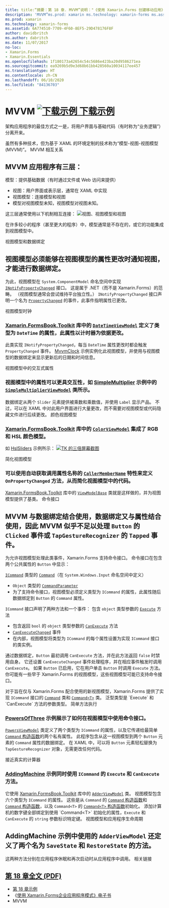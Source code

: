 ```yaml
---
title: title:“摘要：第 18 章. MVVM”说明："《使用 Xamarin.Forms 创建移动应用》- 摘要：“第 18 章：
description: 'MVVM”ms.prod: xamarin ms.technology: xamarin-forms ms.assetid:6A774510-7709-4F60-8EF5-29D478176F8F author: davidbritch ms.author: dabritch ms.date:2017/11/07 no-loc: [Xamarin.Forms, Xamarin.Essentials] “第 18 章：'
ms.prod: xamarin
ms.technology: xamarin-forms
ms.assetid: 6A774510-7709-4F60-8EF5-29D478176F8F
author: davidbritch
ms.author: dabritch
ms.date: 11/07/2017
no-loc:
- Xamarin.Forms
- Xamarin.Essentials
ms.openlocfilehash: 1f180173a42654c54c5686e423ba20d9586271ea
ms.sourcegitcommit: ea9269b5d9e3d68b61bb428560a10034117ee457
ms.translationtype: HT
ms.contentlocale: zh-CN
ms.lasthandoff: 06/10/2020
ms.locfileid: "84136703"
---
```

# <a name="summary-of-chapter-18-mvvm"></a>MVVM [![下载示例](~/media/shared/download.png) 下载示例](https://github.com/xamarin/xamarin-forms-book-samples/tree/master/Chapter18)

架构应用程序的最佳方式之一是，将用户界面与基础代码（有时称为“业务逻辑”）分离开来。

虽然有多种技术，但为基于 XAML 的环境定制的技术称为“模型-视图-视图模型 (MVVM)”。 MVVM 相互关系

## <a name="mvvm-interrelationships"></a>MVVM 应用程序有三层：

模型：提供基础数据（有时通过文件或 Web 访问来提供）

- 视图：用户界面或表示层，通常在 XAML 中实现
- 视图模型：连接模型和视图
- 模型对视图模型未知，视图模型对视图未知。

这三层通常使用以下机制相互连接： ![视图、视图模型和视图](images/ch18fg03.png "MVVM")

在许多较小的程序（甚至更大的程序）中，模型通常是不存在的，或它的功能集成到视图模型中。

视图模型和数据绑定

## <a name="viewmodels-and-data-binding"></a>视图模型必须能够在视图模型的属性更改时通知视图，才能进行数据绑定。

为此，视图模型在 `System.ComponentModel` 命名空间中实现 [`INotifyPropertyChanged`](xref:System.ComponentModel.INotifyPropertyChanged) 接口。 这是属于 .NET（而不是 Xamarin.Forms）的范畴。 （视图模型通常会尝试维持平台独立性。） `INotifyPropertyChanged` 接口声明一个名为 [`PropertyChanged`](xref:System.ComponentModel.INotifyPropertyChanged) 的事件，此事件指明属性已更改。

视图模型时钟

### <a name="a-viewmodel-clock"></a>[Xamarin.FormsBook.Toolkit](https://github.com/xamarin/xamarin-forms-book-samples/tree/master/Libraries/Xamarin.FormsBook.Toolkit/Xamarin.FormsBook.Toolkit) 库中的 [`DateTimeViewModel`](https://github.com/xamarin/xamarin-forms-book-samples/blob/master/Libraries/Xamarin.FormsBook.Toolkit/Xamarin.FormsBook.Toolkit/DateTimeViewModel.cs) 定义了类型为 `DateTime` 的属性，此属性以计时器为依据更改。

此类实现 `INotifyPropertyChanged`，每当 `DateTime` 属性更改时都会触发 `PropertyChanged` 事件。 [MvvmClock](https://github.com/xamarin/xamarin-forms-book-samples/tree/master/Chapter18/MvvmClock) 示例实例化此视图模型，并使用与视图模型的数据绑定来显示更新后的日期和时间信息。

视图模型中的交互式属性

### <a name="interactive-properties-in-a-viewmodel"></a>视图模型中的属性可以更具交互性，如 [SimpleMultiplier](https://github.com/xamarin/xamarin-forms-book-samples/tree/master/Chapter18/SimpleMultiplier) 示例中的 [`SimpleMultiplierViewModel`](https://github.com/xamarin/xamarin-forms-book-samples/blob/master/Chapter18/SimpleMultiplier/SimpleMultiplier/SimpleMultiplier/SimpleMultiplierViewModel.cs) 类所示。

数据绑定从两个 `Slider` 元素提供被乘数和乘数值，并使用 `Label` 显示产品。 不过，可以在 XAML 中对此用户界面进行大量更改，而不需要对视图模型或代码隐藏文件进行后续更改。 颜色视图模型

### <a name="a-color-viewmodel"></a>[Xamarin.FormsBook.Toolkit](https://github.com/xamarin/xamarin-forms-book-samples/tree/master/Libraries/Xamarin.FormsBook.Toolkit/Xamarin.FormsBook.Toolkit) 库中的 [`ColorViewModel`](https://github.com/xamarin/xamarin-forms-book-samples/blob/master/Libraries/Xamarin.FormsBook.Toolkit/Xamarin.FormsBook.Toolkit/ColorViewModel.cs) 集成了 RGB 和 HSL 颜色模型。

如 [HslSliders](https://github.com/xamarin/xamarin-forms-book-samples/tree/master/Chapter18/HslSliders) 示例所示： [![TK 的三倍屏幕截图](images/ch18fg08-small.png "HSL 颜色模型")](images/ch18fg08-large.png#lightbox "HSL 颜色模型")

简化视图模型

### <a name="streamlining-the-viewmodel"></a>可以使用自动获取调用属性名称的 [`CallerMemberName`](xref:System.Runtime.CompilerServices.CallerMemberNameAttribute) 特性来定义 `OnPropertyChanged` 方法，从而简化视图模型中的代码。

[Xamarin.FormsBook.Toolkit](https://github.com/xamarin/xamarin-forms-book-samples/tree/master/Libraries/Xamarin.FormsBook.Toolkit/Xamarin.FormsBook.Toolkit) 库中的 [`ViewModelBase`](https://github.com/xamarin/xamarin-forms-book-samples/blob/master/Libraries/Xamarin.FormsBook.Toolkit/Xamarin.FormsBook.Toolkit/ViewModelBase.cs) 类就是这样做的，并为视图模型提供了基类。 命令接口

## <a name="the-command-interface"></a>MVVM 与数据绑定结合使用，数据绑定又与属性结合使用，因此 MVVM 似乎不足以处理 `Button` 的 `Clicked` 事件或 `TapGestureRecognizer` 的 `Tapped` 事件。

为允许视图模型处理此类事件，Xamarin.Forms 支持命令接口。 命令接口在包含两个公共属性的 `Button` 中显示：

[`ICommand`](xref:System.Windows.Input.ICommand) 类型的 [`Command`](xref:Xamarin.Forms.Button.Command)（在 `System.Windows.Input` 命名空间中定义）

- `Object` 类型的 [`CommandParameter`](xref:Xamarin.Forms.Button.CommandParameter)
- 为了支持命令接口，视图模型必须定义类型为 `ICommand` 的属性，此属性随后数据绑定到 `Button` 的 `Command` 属性。

`ICommand` 接口声明了两种方法和一个事件： 包含 `object` 类型参数的 [`Execute`](xref:System.Windows.Input.ICommand.Execute(System.Object)) 方法

- 包含返回 `bool` 的 `object` 类型参数的 [`CanExecute`](xref:System.Windows.Input.ICommand.CanExecute(System.Object)) 方法
- [`CanExecuteChanged`](xref:System.Windows.Input.ICommand.CanExecuteChanged) 事件
- 在内部，视图模型将类型为 `ICommand` 的每个属性设置为实现 `ICommand` 接口的类实例。

通过数据绑定，`Button` 最初调用 `CanExecute` 方法，并在此方法返回 `false` 时禁用自身。 它还设置 `CanExecuteChanged` 事件处理程序，并在相应事件触发时调用 `CanExecute`。 如果 `Button` 已启用，它在用户单击 `Button` 时调用 `Execute` 方法。 你可能有一些早于 Xamarin.Forms 的视图模型，这些视图模型可能已支持命令接口。

对于旨在仅与 Xamarin.Forms 配合使用的新视图模型，Xamarin.Forms 提供了实现 `ICommand` 接口的 [`Command`](xref:Xamarin.Forms.Command) 类和 [`Command<T>`](xref:Xamarin.Forms.Command`1) 类。 泛型类型是 `Execute` 和 `CanExecute` 方法的参数类型。 简单方法执行

### <a name="simple-method-executions"></a>[PowersOfThree](https://github.com/xamarin/xamarin-forms-book-samples/tree/master/Chapter18/PowersOfThree) 示例展示了如何在视图模型中使用命令接口。

[`PowersViewModel`](https://github.com/xamarin/xamarin-forms-book-samples/blob/master/Chapter18/PowersOfThree/PowersOfThree/PowersOfThree/PowersViewModel.cs) 类定义了两个类型为 `ICommand` 的属性，以及它传递给最简单 [`Command` 构造函数](xref:Xamarin.Forms.Command.%23ctor(System.Action))的两个私有属性。 此程序包含从这一视图模型到两个 `Button` 元素的 `Command` 属性的数据绑定。 在 XAML 中，可以将 `Button` 元素轻松替换为 `TapGestureRecognizer` 对象，无需更改任何代码。

接近真实的计算器

### <a name="a-calculator-almost"></a>[AddingMachine](https://github.com/xamarin/xamarin-forms-book-samples/tree/master/Chapter18/AddingMachine) 示例同时使用 `ICommand` 的 `Execute` 和 `CanExecute` 方法。

它使用 [Xamarin.FormsBook.Toolkit](https://github.com/xamarin/xamarin-forms-book-samples/blob/master/Libraries/Xamarin.FormsBook.Toolkit/Xamarin.FormsBook.Toolkit/AdderViewModel.cs) 库中的 [`AdderViewModel`](https://github.com/xamarin/xamarin-forms-book-samples/blob/master/Libraries/Xamarin.FormsBook.Toolkit/Xamarin.FormsBook.Toolkit/AdderViewModel.cs) 类。 视图模型包含六个类型为 `ICommand` 的属性。 这些是从 `Command` 的 [`Command` 构造函数](xref:Xamarin.Forms.Command.%23ctor(System.Action))和 [`Command` 构造函数](xref:Xamarin.Forms.Command.%23ctor(System.Action,System.Func{System.Boolean}))，以及 `Command<T>` 的 [`Command<T>` 构造函数](https://docs.microsoft.com/dotnet/api/xamarin.forms.command.-ctor?view=xamarin-forms#Xamarin_Forms_Command__ctor_System_Action_System_Object__System_Func_System_Object_System_Boolean__)初始化。 添加计算机的数字键全部绑定到使用 `Command<T>` 初始化的属性，`Execute` 和 `CanExecute` 的 `string` 参数标识特定键。 视图模型和应用程序生命周期

## <a name="viewmodels-and-the-application-lifecycle"></a>AddingMachine 示例中使用的 `AdderViewModel` 还定义了两个名为 `SaveState` 和 `RestoreState` 的方法。

这两种方法分别在应用程序休眠和再次启动时从应用程序中调用。 相关链接

## <a name="related-links"></a>[第 18 章全文 (PDF)](https://download.xamarin.com/developer/xamarin-forms-book/XamarinFormsBook-Ch18-Apr2016.pdf)

- [第 18 章示例](https://github.com/xamarin/xamarin-forms-book-samples/tree/master/Chapter18)
- 《[使用 Xamarin.Forms企业应用程序模式》电子书](~/xamarin-forms/enterprise-application-patterns/index.md)
- MVVM
